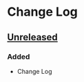 # Change Log

## [Unreleased]
### Added
- Change Log

[Unreleased]: https://github.com/tronsha/cerberus/compare/v1.4.1...HEAD
